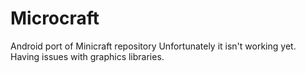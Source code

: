 # Microcraft
Android port of Minicraft repository
Unfortunately it isn't working yet. Having issues with graphics libraries.
